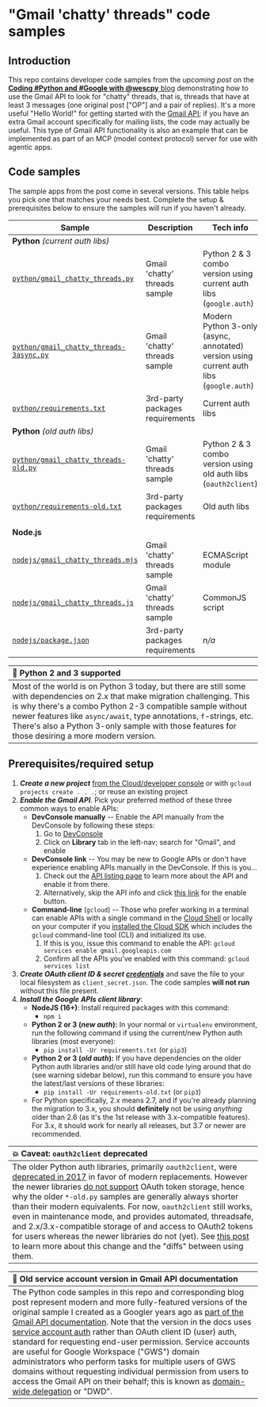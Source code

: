 # "Gmail 'chatty' threads" code samples

## Introduction
This repo contains developer code samples from the _upcoming post_ on the [**Coding #Python and #Google with @wescpy** blog](https://dev.to/wescpy) demonstrating how to use the Gmail API to look for "chatty" threads, that is, threads that have at least 3 messages (one original post ["OP"] and a pair of replies). It's a more useful "Hello World!" for getting started with the [Gmail API](https://developers.google.com/gmail); if you have an extra Gmail account specifically for mailing lists, the code may actually be useful. This type of Gmail API functionality is also an example that can be implemented as part of an MCP (model context protocol) server for use with agentic apps.

<!--![Gmail banner from post?]()-->


## Code samples
The sample apps from the post come in several versions. This table helps you pick one that matches your needs best. Complete the setup & prerequisites below to ensure the samples will run if you haven't already.

Sample | Description | Tech info
--- | --- | ---
**Python** _(current auth libs)_ ||
[`python/gmail_chatty_threads.py`](python/gmail_chatty_threads.py) | Gmail 'chatty' threads sample | Python 2 & 3 combo version using current auth libs (`google.auth`)
[`python/gmail_chatty_threads-3async.py`](python/gmail_chatty_threads-3async.py) | Gmail 'chatty' threads sample | Modern Python 3-only (async, annotated) version using current auth libs (`google.auth`)
[`python/requirements.txt`](python/requirements.txt) | 3rd-party packages requirements | Current auth libs
**Python** _(old auth libs)_ ||
[`python/gmail_chatty_threads-old.py`](python/gmail_chatty_threads-old.py) | Gmail 'chatty' threads sample | Python 2 & 3 combo version using old auth libs (`oauth2client`)
[`python/requirements-old.txt`](python/requirements-old.txt) | 3rd-party packages requirements | Old auth libs
||
**Node.js**||
[`nodejs/gmail_chatty_threads.mjs`](nodejs/gmail_chatty_threads.mjs) | Gmail 'chatty' threads sample | ECMAScript module
[`nodejs/gmail_chatty_threads.js`](nodejs/gmail_chatty_threads.js) | Gmail 'chatty' threads sample | CommonJS script
[`nodejs/package.json`](nodejs/package.json) | 3rd-party packages requirements | _n/a_

| :memo: Python 2 and 3 supported |
|:---------------------------|
| Most of the world is on Python 3 today, but there are still some with dependencies on 2.x that make migration challenging. This is why there's a combo Python 2-3 compatible sample without newer features like `async/await`, type annotations, `f`-strings, etc. There's also a Python 3-only sample with those features for those desiring a more modern version. |


## Prerequisites/required setup
1. ***Create a new project*** [from the Cloud/developer console](https://console.cloud.google.com/projectcreate) or with `gcloud projects create . . .`; or reuse an existing project
1. ***Enable the Gmail API***. Pick your preferred method of these three common ways to enable APIs:
    - **DevConsole manually** -- Enable the API manually from the DevConsole by following these steps:
        1. Go to [DevConsole](http://console.developers.google.com)
        1. Click on **Library** tab in the left-nav; search for "Gmail", and enable
    - **DevConsole link** -- You may be new to Google APIs or don't have experience enabling APIs manually in the DevConsole. If this is you...
        1. Check out the [API listing page](https://console.cloud.google.com/apis/library/gmail.googleapis.com) to learn more about the API and enable it from there.
        1. Alternatively, skip the API info and click [this link](http://console.developers.google.com/start/api?id=gmail) for the enable button.
    - **Command-line** (`gcloud`) -- Those who prefer working in a terminal can enable APIs with a single command in the [Cloud Shell](https://cloud.google.com/shell) or locally on your computer if you [installed the Cloud SDK](https://cloud.google.com/sdk/install) which includes the `gcloud` command-line tool (CLI) and initialized its use.
        1. If this is you, issue this command to enable the API: `gcloud services enable gmail.googleapis.com`
        1. Confirm all the APIs you've enabled with this command: `gcloud services list`
1. ***Create OAuth client ID & secret [credentials](https://console.cloud.google.com/apis/credentials)*** and save the file to your local filesystem as `client_secret.json`. The code samples **will not run** without this file present.
1. ***Install the Google APIs client library***:
    - **NodeJS (16+)**:  Install required packages with this command:
        - `npm i`
    - **Python 2 or 3 (_new auth_):** In your normal or `virtualenv` environment, run the following command if using the current/new Python auth libraries (most everyone):
        - `pip install -Ur requirements.txt` (or `pip3`)
    - **Python 2 or 3 (_old auth_):** If you have dependencies on the older Python auth libraries and/or still have old code lying around that do (see warning sidebar below), run this command to ensure you have the latest/last versions of these libraries:
        - `pip install -Ur requirements-old.txt` (or `pip3`)
    - For Python specifically, 2.x means 2.7, and if you're already planning the migration to 3.x, you should **definitely** not be using _anything_ older than 2.6 (as it's the 1st release with 3.x-compatible features). For 3.x, it should work for nearly all releases, but 3.7 or newer are recommended.

| :boom: Caveat: `oauth2client` deprecated |
|:---------------------------|
| The older Python auth libraries, primarily `oauth2client`, were [deprecated in 2017](https://github.com/googleapis/oauth2client/pull/714) in favor of modern replacements. However the newer libraries [do not support](https://google-auth.readthedocs.io/en/latest/oauth2client-deprecation.html#replacement) OAuth token storage, hence why the older `*-old.py` samples are generally always shorter than their modern equivalents. For now, `oauth2client` still works, even in maintenance mode, and provides automated, threadsafe, and 2.x/3.x-compatible storage of and access to OAuth2 tokens for users whereas the newer libraries do not (yet). See [this post](https://dev.to/googleworkspace/oauth-client-ids-dirty-little-secrets-old-new-python-auth-libraries-4mb7) to learn more about this change and the "diffs" between using them. |

| :memo: Old service account version in Gmail API documentation |
|:---------------------------|
| The Python code samples in this repo and corresponding blog post represent modern and more fully-featured versions of the original sample I created as a Googler years ago as [part of the Gmail API documentation](https://developers.google.com/workspace/gmail/api/guides/threads). Note that the version in the docs uses [service account auth](https://dev.to/wescpy/getting-started-with-google-apis-service-accounts-part-1-2fi0) rather than OAuth client ID (user) auth, standard for requesting end-user permission. Service accounts are useful for Google Workspace ("GWS") domain administrators who perform tasks for multiple users of GWS domains without requesting individual permission from users to access the Gmail API on their behalf; this is known as [domain-wide delegation](https://support.google.com/a/answer/162106) or "DWD". |
